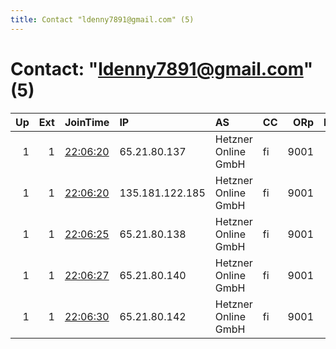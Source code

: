 ```yaml
---
title: Contact "ldenny7891@gmail.com" (5)
---
```


# Contact: "ldenny7891@gmail.com" (5)

|   Up |   Ext | JoinTime                                                                                              | IP              | AS                  | CC   |   ORp |   Dirp | OS    | Version   | Nickname     |   eFamMembers |
|-----:|------:|:------------------------------------------------------------------------------------------------------|:----------------|:--------------------|:-----|------:|-------:|:------|:----------|:-------------|--------------:|
|    1 |     1 | [22:06:20](https://nusenu.github.io/OrNetStats/w/relay/3ADCBEDBEBE5320CBBF592C2EF16F7B94D29425D.html) | 65.21.80.137    | Hetzner Online GmbH | fi   |  9001 |      0 | Linux | 0.4.6.8   | mirmangrill  |             5 |
|    1 |     1 | [22:06:20](https://nusenu.github.io/OrNetStats/w/relay/EB7AAEE42724523F68B3150DCB81AE745EEC4F2D.html) | 135.181.122.185 | Hetzner Online GmbH | fi   |  9001 |      0 | Linux | 0.4.6.8   | mirmanchef   |             5 |
|    1 |     1 | [22:06:25](https://nusenu.github.io/OrNetStats/w/relay/02530224742EEA3A65977CAAC250A6D3A310345F.html) | 65.21.80.138    | Hetzner Online GmbH | fi   |  9001 |      0 | Linux | 0.4.6.8   | mirmanpickle |             5 |
|    1 |     1 | [22:06:27](https://nusenu.github.io/OrNetStats/w/relay/63F1A07D39194FDA895FC9D52B4255635BFBE551.html) | 65.21.80.140    | Hetzner Online GmbH | fi   |  9001 |      0 | Linux | 0.4.6.8   | mirmansear   |             5 |
|    1 |     1 | [22:06:30](https://nusenu.github.io/OrNetStats/w/relay/8C5C90B87F03839A913CF09A2F76A5BF5EC44F0A.html) | 65.21.80.142    | Hetzner Online GmbH | fi   |  9001 |      0 | Linux | 0.4.6.8   | mirmanfold   |             5 |
